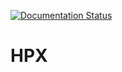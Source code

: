 [![Documentation Status](https://readthedocs.org/projects/hpx/badge/?version=latest)](https://hpx.readthedocs.io/en/latest/?badge=latest)

# HPX
